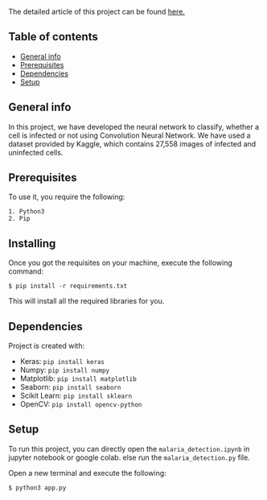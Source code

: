 The detailed article of this project can be found [here.](https://vipinkatara2.medium.com/detecting-malaria-from-cell-images-using-cnn-e9ab9346cb0)

## Table of contents
* [General info](#general-info)
* [Prerequisites](#prerequisites)
* [Dependencies](#dependencies)
* [Setup](#setup)

## General info
In this project, we have developed the neural network to classify, whether a cell is infected or not using Convolution Neural Network. We have used a dataset provided by Kaggle, which contains 27,558 images of infected and uninfected cells.


## Prerequisites
To use it, you require the following:

```
1. Python3
2. Pip
```

## Installing
Once you got the requisites on your machine, execute the following command:

```
$ pip install -r requirements.txt
```
This will install all the required libraries for you.
	
## Dependencies
Project is created with:
* Keras: ```pip install keras```
* Numpy: ```pip install numpy```
* Matplotlib: ```pip install matplotlib```
* Seaborn: ```pip install seaborn```
* Scikit Learn: ```pip install sklearn```
* OpenCV: ```pip install opencv-python```

	
## Setup
To run this project, you can directly open the ```malaria_detection.ipynb``` in jupyter notebook or google colab.
else run the ```malaria_detection.py``` file.

Open a new terminal and execute the following:

```$ python3 app.py```
